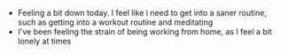 - Feeling a bit down today. I feel like i need to get into a saner routine, such as getting into a workout routine and meditating
- I've been feeling the strain of being working from home, as I feel a bit lonely at times